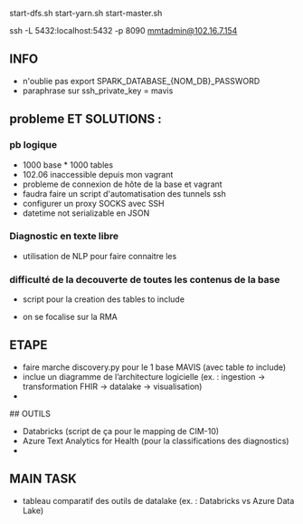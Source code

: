 start-dfs.sh
start-yarn.sh
start-master.sh

ssh -L 5432:localhost:5432 -p 8090 mmtadmin@102.16.7.154

## INFO
- n'oublie pas export SPARK_DATABASE_{NOM_DB}_PASSWORD
- paraphrase sur ssh_private_key = mavis

## probleme ET SOLUTIONS : 
### pb logique
- 1000 base * 1000 tables
- 102.06 inaccessible depuis mon vagrant
- probleme de connexion de hôte de la base et vagrant
- faudra faire un script d'automatisation des tunnels ssh
- configurer un proxy SOCKS avec SSH
- datetime not serializable en JSON

### Diagnostic en texte libre
- utilisation de NLP pour faire connaitre les 

### difficulté de la decouverte de toutes les contenus de la base 
- script pour la creation des tables to include
* on se focalise sur la RMA 

## ETAPE 
- faire marche discovery.py pour le 1 base MAVIS (avec table _to_ include)
- inclue un diagramme de l’architecture logicielle (ex. : ingestion → transformation FHIR → datalake → visualisation)
- 

## OUTILS
-  Databricks (script de ça pour le mapping de CIM-10)
-  Azure Text Analytics for Health (pour la classifications des diagnostics)
-  

## MAIN TASK
-   tableau comparatif des outils de datalake (ex. : Databricks vs Azure Data Lake)
